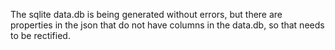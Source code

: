 The sqlite data.db is being generated without errors, but there are properties in the json that do not have columns in the data.db, so that needs to be rectified.